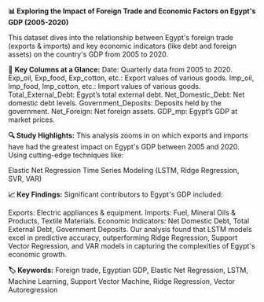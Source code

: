 **📊 Exploring the Impact of Foreign Trade and Economic Factors on Egypt's GDP (2005-2020)**

This dataset dives into the relationship between Egypt's foreign trade (exports & imports) and key economic indicators (like debt and foreign assets) on the country's GDP from 2005 to 2020.

🚀 **Key Columns at a Glance:**
Date: Quarterly data from 2005 to 2020.
Exp_oil, Exp_food, Exp_cotton, etc.: Export values of various goods.
Imp_oil, Imp_food, Imp_cotton, etc.: Import values of various goods.
Total_External_Debt: Egypt’s total external debt.
Net_Domestic_Debt: Net domestic debt levels.
Government_Deposits: Deposits held by the government.
Net_Foreign: Net foreign assets.
GDP_mp: Egypt’s GDP at market prices.

**🔍 Study Highlights:**
This analysis zooms in on which exports and imports have had the greatest impact on Egypt's GDP between 2005 and 2020. Using cutting-edge techniques like:

Elastic Net Regression
Time Series Modeling (LSTM, Ridge Regression, SVR, VAR)

**📈 Key Findings:**
Significant contributors to Egypt's GDP included:

Exports: Electric appliances & equipment.
Imports: Fuel, Mineral Oils & Products, Textile Materials.
Economic Indicators: Net Domestic Debt, Total External Debt, Government Deposits.
Our analysis found that LSTM models excel in predictive accuracy, outperforming Ridge Regression, Support Vector Regression, and VAR models in capturing the complexities of Egypt's economic growth.

**🏷️ Keywords:**
Foreign trade, Egyptian GDP, Elastic Net Regression, LSTM, Machine Learning, Support Vector Machine, Ridge Regression, Vector Autoregression
